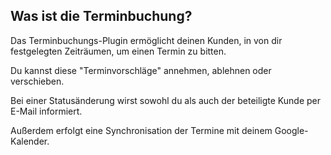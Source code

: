 ## Was ist die Terminbuchung?

Das Terminbuchungs-Plugin ermöglicht deinen Kunden, in von dir festgelegten Zeiträumen, um einen Termin zu bitten.

Du kannst diese "Terminvorschläge" annehmen, ablehnen oder verschieben.

Bei einer Statusänderung wirst sowohl du als auch der beteiligte Kunde per E-Mail informiert.

Außerdem erfolgt eine Synchronisation der Termine mit deinem Google-Kalender.
